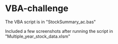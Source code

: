 # VBA-challenge
The VBA script is in "StockSummary_ac.bas"

Included a few screenshots after running the script in "Multiple_year_stock_data.xlsm"
